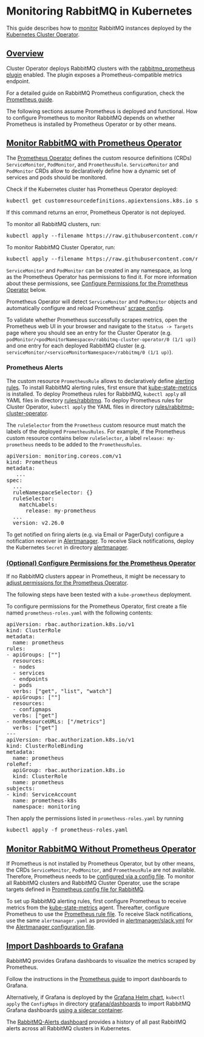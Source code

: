 # Monitoring RabbitMQ in Kubernetes

This guide describes how to [monitor](/monitoring.html) RabbitMQ instances deployed by the [Kubernetes Cluster Operator](/kubernetes/operator/operator-overview.html).

## <a id='overview' class='anchor' href='#overview'>Overview</a>

Cluster Operator deploys RabbitMQ clusters with the [rabbitmq_prometheus plugin](/prometheus.html) enabled.
The plugin exposes a Prometheus-compatible metrics endpoint.

For a detailed guide on RabbitMQ Prometheus configuration, check the [Prometheus guide](/prometheus.html).

The following sections assume Prometheus is deployed and functional.
How to configure Prometheus to monitor RabbitMQ depends on whether Prometheus is installed by Prometheus Operator or by other means.

## <a id='prom-operator' class='anchor' href='#prom-operator'>Monitor RabbitMQ with Prometheus Operator</a>

The [Prometheus Operator](https://github.com/coreos/prometheus-operator) defines the custom resource definitions (CRDs) `ServiceMonitor`, `PodMonitor`, and `PrometheusRule`.
`ServiceMonitor` and `PodMonitor` CRDs allow to declaratively define how a dynamic set of services and pods should be monitored.

Check if the Kubernetes cluster has Prometheus Operator deployed:
<pre class="lang-bash">
kubectl get customresourcedefinitions.apiextensions.k8s.io servicemonitors.monitoring.coreos.com
</pre>
If this command returns an error, Prometheus Operator is not deployed.

To monitor all RabbitMQ clusters, run:
<pre class="lang-bash">
kubectl apply --filename https://raw.githubusercontent.com/rabbitmq/cluster-operator/main/observability/prometheus/monitors/rabbitmq-servicemonitor.yml
</pre>

To monitor RabbitMQ Cluster Operator, run:
<pre class="lang-bash">
kubectl apply --filename https://raw.githubusercontent.com/rabbitmq/cluster-operator/main/observability/prometheus/monitors/rabbitmq-cluster-operator-podmonitor.yml
</pre>

`ServiceMonitor` and `PodMonitor` can be created in any namespace, as long as the Prometheus Operator has permissions to find it.
For more information about these permissions, see [Configure Permissions for the Prometheus Operator](#config-perm) below.

Prometheus Operator will detect `ServiceMonitor` and `PodMonitor` objects and automatically configure and reload Prometheus' [scrape config](https://prometheus.io/docs/prometheus/latest/configuration/configuration/#scrape_config).

To validate whether Prometheus successfully scrapes metrics, open the Prometheus web UI in your browser and navigate to the `Status -> Targets` page where you should see
an entry for the Cluster Operator (e.g. `podMonitor/<podMonitorNamespace>/rabbitmq-cluster-operator/0 (1/1 up)`) and one entry for each deployed RabbitMQ cluster (e.g. `serviceMonitor/<serviceMonitorNamespace>/rabbitmq/0 (1/1 up)`).

### Prometheus Alerts
The custom resource `PrometheusRule` allows to declaratively define [alerting rules](https://prometheus.io/docs/prometheus/latest/configuration/alerting_rules/).
To install RabbitMQ alerting rules, first ensure that [kube-state-metrics](https://github.com/kubernetes/kube-state-metrics) is installed.
To deploy Prometheus rules for RabbitMQ, `kubectl apply` all YAML files in directory [rules/rabbitmq](https://github.com/rabbitmq/cluster-operator/tree/main/observability/prometheus/rules/rabbitmq).
To deploy Prometheus rules for Cluster Operator, `kubectl apply` the YAML files in directory [rules/rabbitmq-cluster-operator](https://github.com/rabbitmq/cluster-operator/tree/main/observability/prometheus/rules/rabbitmq-cluster-operator).

The `ruleSelector` from the `Prometheus` custom resource must match the labels of the deployed `PrometheusRules`.
For example, if the Prometheus custom resource contains below `ruleSelector`, a label `release: my-prometheus` needs to be added to the `PrometheusRules`.
<pre class='hljs lang-yaml'>
apiVersion: monitoring.coreos.com/v1
kind: Prometheus
metadata:
   ...
spec:
  ...
  ruleNamespaceSelector: {}
  ruleSelector:
    matchLabels:
      release: my-prometheus
  ...
  version: v2.26.0
</pre>

To get notified on firing alerts (e.g. via Email or PagerDuty) configure a notification receiver in [Alertmanager](https://prometheus.io/docs/alerting/latest/overview/).
To receive Slack notifications, deploy the Kubernetes `Secret` in directory [alertmanager](https://github.com/rabbitmq/cluster-operator/tree/main/observability/prometheus/alertmanager).

### <a id='config-perm' class='anchor' href='#config-perm'>(Optional) Configure Permissions for the Prometheus Operator</a>

If no RabbitMQ clusters appear in Prometheus, it might be necessary to [adjust permissions for the Prometheus Operator](https://github.com/coreos/prometheus-operator/blob/master/Documentation/rbac.md).

The following steps have been tested with a `kube-prometheus` deployment.

To configure permissions for the Prometheus Operator, first create a file named `prometheus-roles.yaml`
with the following contents:

<pre class="lang-yaml">
apiVersion: rbac.authorization.k8s.io/v1
kind: ClusterRole
metadata:
  name: prometheus
rules:
- apiGroups: [""]
  resources:
  - nodes
  - services
  - endpoints
  - pods
  verbs: ["get", "list", "watch"]
- apiGroups: [""]
  resources:
  - configmaps
  verbs: ["get"]
- nonResourceURLs: ["/metrics"]
  verbs: ["get"]
---
apiVersion: rbac.authorization.k8s.io/v1
kind: ClusterRoleBinding
metadata:
  name: prometheus
roleRef:
  apiGroup: rbac.authorization.k8s.io
  kind: ClusterRole
  name: prometheus
subjects:
- kind: ServiceAccount
  name: prometheus-k8s
  namespace: monitoring
</pre>

Then apply the permissions listed in `prometheus-roles.yaml` by running

<pre class="lang-bash">
kubectl apply -f prometheus-roles.yaml
</pre>

## <a id='prom-annotations' class='anchor' href='#prom-annotations'>Monitor RabbitMQ Without Prometheus Operator</a>

If Prometheus is not installed by Prometheus Operator, but by other means, the CRDs `ServiceMonitor`, `PodMonitor`, and `PrometheusRule` are not available.
Therefore, Prometheus needs to be [configured via a config file](https://prometheus.io/docs/prometheus/latest/configuration/configuration/).
To monitor all RabbitMQ clusters and RabbitMQ Cluster Operator, use the scrape targets defined in [Prometheus config file for RabbitMQ](https://github.com/rabbitmq/cluster-operator/blob/main/observability/prometheus/config-file.yml).

To set up RabbitMQ alerting rules, first configure Prometheus to receive metrics from the [kube-state-metrics](https://github.com/kubernetes/kube-state-metrics) agent.
Thereafter, configure Prometheus to use the [Prometheus rule file](https://github.com/rabbitmq/cluster-operator/blob/main/observability/prometheus/rule-file.yml).
To receive Slack notifications, use the same `alertmanager.yaml` as provided in [alertmanager/slack.yml](https://github.com/rabbitmq/cluster-operator/blob/main/observability/prometheus/alertmanager/slack.yml)
for the [Alertmanager configuration file](https://prometheus.io/docs/alerting/latest/configuration/#configuration-file).

## <a id='grafana' class='anchor' href='#grafana'>Import Dashboards to Grafana</a>

RabbitMQ provides Grafana dashboards to visualize the metrics scraped by Prometheus.

Follow the instructions in the [Prometheus guide](/prometheus.html#grafana-configuration) to import dashboards to Grafana.

Alternatively, if Grafana is deployed by the [Grafana Helm chart](https://github.com/grafana/helm-charts/tree/main/charts/grafana), `kubectl apply` the `ConfigMaps` in directory [grafana/dashboards](https://github.com/rabbitmq/cluster-operator/tree/main/observability/grafana/dashboards)
to import RabbitMQ Grafana dashboards [using a sidecar container](https://github.com/grafana/helm-charts/tree/main/charts/grafana#sidecar-for-dashboards).

The [RabbitMQ-Alerts dashboard](https://github.com/rabbitmq/cluster-operator/blob/main/observability/grafana/dashboards/rabbitmq-alerts.yml) provides a history of all past RabbitMQ alerts across all RabbitMQ clusters in Kubernetes.
